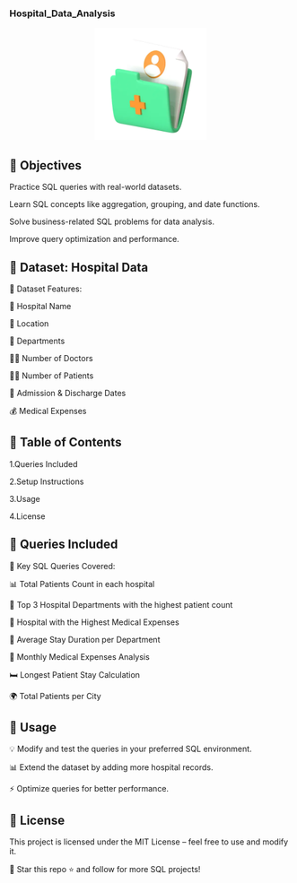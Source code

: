 ###  Hospital_Data_Analysis 


<p align="center">
  <img src="logo.png" width="200" alt="Project Logo">
</p>

## 🎯 Objectives

Practice SQL queries with real-world datasets.

Learn SQL concepts like aggregation, grouping, and date functions.

Solve business-related SQL problems for data analysis.

Improve query optimization and performance.

## 🏥 Dataset: Hospital Data

📂 Dataset Features:

🏥 Hospital Name

📍 Location

🏨 Departments

👨‍⚕️ Number of Doctors

👩‍⚕️ Number of Patients

🏥 Admission & Discharge Dates

💰 Medical Expenses

## 📖 Table of Contents

 1.Queries Included
 
 2.Setup Instructions
 
 3.Usage
 
 4.License


 ## 📝 Queries Included

📌 Key SQL Queries Covered:

📊 Total Patients Count in each hospital

🏥 Top 3 Hospital Departments with the highest patient count

💸 Hospital with the Highest Medical Expenses

📅 Average Stay Duration per Department

📆 Monthly Medical Expenses Analysis

🛏️ Longest Patient Stay Calculation

🌍 Total Patients per City


## 🚀 Usage

💡 Modify and test the queries in your preferred SQL environment.

📊 Extend the dataset by adding more hospital records.

⚡ Optimize queries for better performance.



##  📜 License

This project is licensed under the MIT License – feel free to use and modify it.

📌 Star this repo ⭐ and follow for more SQL projects!

